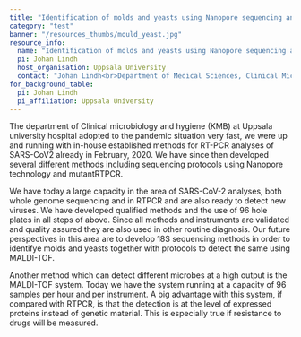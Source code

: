 ```yaml
---
title: "Identification of molds and yeasts using Nanopore sequencing and MALDI-TOF."
category: "test"
banner: "/resources_thumbs/mould_yeast.jpg"
resource_info:
  name: "Identification of molds and yeasts using Nanopore sequencing and MALDI-TOF."
  pi: Johan Lindh
  host_organisation: Uppsala University
  contact: "Johan Lindh<br>Department of Medical Sciences, Clinical Microbiology, Uppsala University<br>Email: [johan.lindh@akademiska.se](mailto:johan.lindh@akademiska.se)"
for_background_table:
  pi: Johan Lindh
  pi_affiliation: Uppsala University
---
```


The department of Clinical microbiology and hygiene (KMB) at Uppsala university hospital adopted to the pandemic situation very fast, we were up and running with in-house established methods for RT-PCR analyses of SARS-CoV2 already in February, 2020. We have since then developed several different methods including sequencing protocols using Nanopore technology and mutantRTPCR.

We have today a large capacity in the area of SARS-CoV-2 analyses, both whole genome sequencing and in RTPCR and are also ready to detect new viruses. We have developed qualified methods and the use of 96 hole plates in all steps of above. Since all methods and instruments are validated and quality assured they are also used in other routine diagnosis. Our future perspectives in this area are to develop 18S sequencing methods in order to identifye molds and yeasts together with protocols to detect the same using MALDI-TOF.

Another method which can detect different microbes at a high output is the MALDI-TOF system. Today we have the system running at a capacity of 96 samples per hour and per instrument. A big advantage with this system, if compared with RTPCR, is that the detection is at the level of expressed proteins instead of genetic material. This is especially true if resistance to drugs will be measured.
